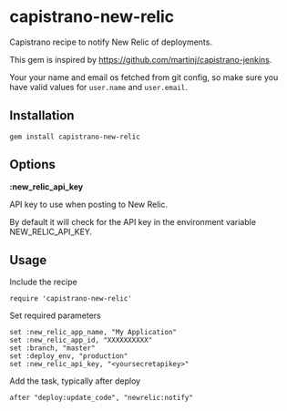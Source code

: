 # capistrano-new-relic

Capistrano recipe to notify New Relic of deployments.

This gem is inspired by https://github.com/martinj/capistrano-jenkins.

Your your name and email os fetched from git config, so make sure you have
valid values for `user.name` and `user.email`.

## Installation

	gem install capistrano-new-relic

## Options

**:new_relic_api_key**

API key to use when posting to New Relic.

By default it will check for the API key in the environment variable NEW_RELIC_API_KEY.

## Usage

Include the recipe

	require 'capistrano-new-relic'

Set required parameters

	set :new_relic_app_name, "My Application"
	set :new_relic_app_id, "XXXXXXXXXX"
	set :branch, "master"
	set :deploy_env, "production"
	set :new_relic_api_key, "<yoursecretapikey>"


Add the task, typically after deploy

	after "deploy:update_code", "newrelic:notify"
